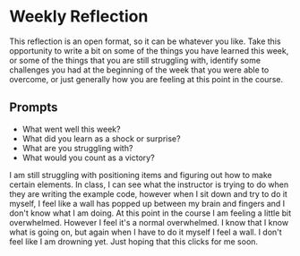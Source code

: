 # Weekly Reflection

This reflection is an open format, so it can be whatever you like. Take this opportunity to write a bit on some of the things you have learned this week, or some of the things that you are still struggling with, identify some challenges you had at the beginning of the week that you were able to overcome, or just generally how you are feeling at this point in the course.

## Prompts

- What went well this week?
- What did you learn as a shock or surprise?
- What are you struggling with?
- What would you count as a victory?

I am still struggling with positioning items and figuring out how to make certain elements. In class, I can see what the instructor is trying to do when they are writing the example code, however when I sit down and try to do it myself, I feel like a wall has popped up between my brain and fingers and I don't know what I am doing. At this point in the course I am feeling a little bit overwhelmed. However I feel it's a normal overwhelmed. I know that I know what is going on, but again when I have to do it myself I feel a wall. I don't feel like I am drowning yet. Just hoping that this clicks for me soon.
